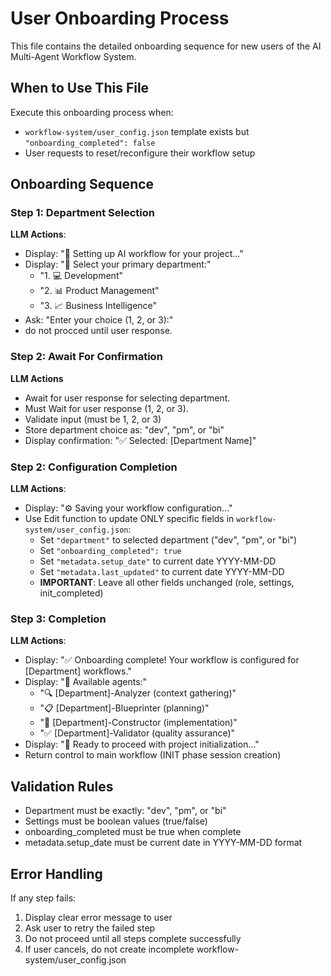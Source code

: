 # User Onboarding Process

This file contains the detailed onboarding sequence for new users of the AI Multi-Agent Workflow System.

## When to Use This File

Execute this onboarding process when:
- `workflow-system/user_config.json` template exists but `"onboarding_completed": false`
- User requests to reset/reconfigure their workflow setup

## Onboarding Sequence

### Step 1: Department Selection
**LLM Actions**:
- Display: "🚀 Setting up AI workflow for your project..."
- Display: "👥 Select your primary department:"
  - "1. 💻 Development"
  - "2. 📊 Product Management" 
  - "3. 📈 Business Intelligence"
- Ask: "Enter your choice (1, 2, or 3):"
- do not procced until user response.

### Step 2: Await For Confirmation
**LLM Actions**
- Await for user response for selecting department.
- Must Wait for user response (1, 2, or 3). 
- Validate input (must be 1, 2, or 3)
- Store department choice as: "dev", "pm", or "bi"
- Display confirmation: "✅ Selected: [Department Name]"

### Step 2: Configuration Completion
**LLM Actions**:
- Display: "⚙️ Saving your workflow configuration..."
- Use Edit function to update ONLY specific fields in `workflow-system/user_config.json`:
  - Set `"department"` to selected department ("dev", "pm", or "bi") 
  - Set `"onboarding_completed": true`
  - Set `"metadata.setup_date"` to current date YYYY-MM-DD
  - Set `"metadata.last_updated"` to current date YYYY-MM-DD
  - **IMPORTANT**: Leave all other fields unchanged (role, settings, init_completed)

### Step 3: Completion
**LLM Actions**:
- Display: "✅ Onboarding complete! Your workflow is configured for [Department] workflows."
- Display: "🎯 Available agents:"
  - "🔍 [Department]-Analyzer (context gathering)"
  - "📋 [Department]-Blueprinter (planning)" 
  - "🔨 [Department]-Constructor (implementation)"
  - "✅ [Department]-Validator (quality assurance)"
- Display: "🚀 Ready to proceed with project initialization..."
- Return control to main workflow (INIT phase session creation)

## Validation Rules

- Department must be exactly: "dev", "pm", or "bi"
- Settings must be boolean values (true/false)
- onboarding_completed must be true when complete
- metadata.setup_date must be current date in YYYY-MM-DD format

## Error Handling

If any step fails:
1. Display clear error message to user
2. Ask user to retry the failed step
3. Do not proceed until all steps complete successfully
4. If user cancels, do not create incomplete workflow-system/user_config.json
